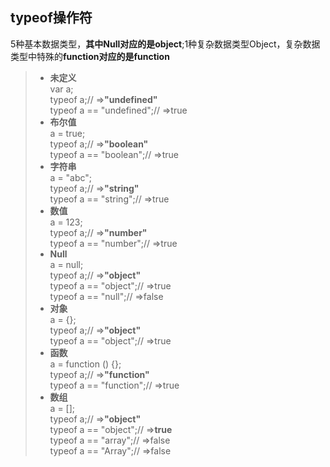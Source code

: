 ## typeof操作符
5种基本数据类型，**其中Null对应的是object**;1种复杂数据类型Object，复杂数据类型中特殊的**function对应的是function**
> * **未定义**  
  var a;  
  typeof a;// =>**"undefined"**  
  typeof a == "undefined";// =>true
> * **布尔值**  
  a = true;  
  typeof a;// =>**"boolean"**   
  typeof a == "boolean";// =>true
> * **字符串**  
  a = "abc";  
  typeof a;// =>**"string"**  
  typeof a == "string";// =>true
> * **数值**  
  a = 123;  
  typeof a;// =>**"number"**  
  typeof a == "number";// =>true
> * **Null**  
  a = null;  
  typeof a;// =>**"object"**  
  typeof a == "object";// =>true  
  typeof a == "null";// =>false
> * **对象**  
  a = {};  
  typeof a;// =>**"object"**  
  typeof a == "object";// =>true  
> * **函数**  
  a = function () {};  
  typeof a;// =>**"function"**  
  typeof a == "function";// =>true  
> * **数组**  
  a = [];  
  typeof a;// =>**"object"**  
  typeof a == "object";// =>**true**  
  typeof a == "array";// =>false  
  typeof a == "Array";// =>false  
  


